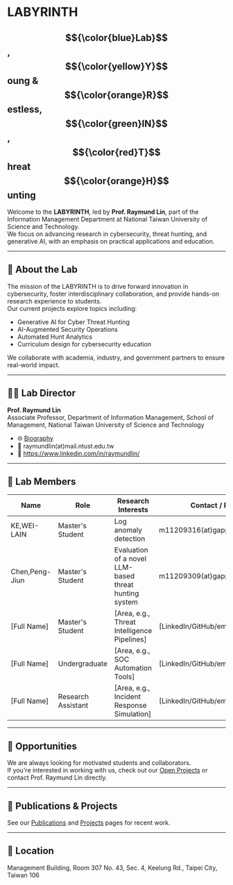 # LABYRINTH

## $${\color{blue}Lab}$$, $${\color{yellow}Y}$$ oung &amp; $${\color{orange}R}$$ estless, $${\color{green}IN}$$, $${\color{red}T}$$ hreat $${\color{orange}H}$$ unting

Welcome to the **LABYRINTH**, led by **Prof. Raymund Lin**, part of the Information Management Department at National Taiwan University of Science and Technology.  
We focus on advancing research in cybersecurity, threat hunting, and generative AI, with an emphasis on practical applications and education.

---

## 🔬 About the Lab

The mission of the LABYRINTH is to drive forward innovation in cybersecurity, foster interdisciplinary collaboration, and provide hands-on research experience to students.  
Our current projects explore topics including:

- Generative AI for Cyber Threat Hunting  
- AI-Augmented Security Operations  
- Automated Hunt Analytics  
- Curriculum design for cybersecurity education

We collaborate with academia, industry, and government partners to ensure real-world impact.

---

## 👨‍🏫 Lab Director

**Prof. Raymund Lin**  
Associate Professor, Department of Information Management, School of Management, National Taiwan University of Science and Technology
- 🌐 [Biography](bio/raymundlin)
- 📧 raymundlin(at)mail.ntust.edu.tw
- 🧠 https://www.linkedin.com/in/raymundlin/

---

## 👥 Lab Members

| Name               | Role               | Research Interests                          | Contact / Profile              |
|--------------------|--------------------|---------------------------------------------|--------------------------------|
| KE,WEI-LAIN        | Master's Student    | Log anomaly detection | m11209316(at)gapps.ntust.edut.tw       |
| Chen,Peng-Jiun     | Master's Student    | Evaluation of a novel LLM-based threat hunting system  | m11209309(at)gapps.ntust.edut.tw|
| [Full Name]        | Master's Student    | [Area, e.g., Threat Intelligence Pipelines] | [LinkedIn/GitHub/email]       |
| [Full Name]        | Undergraduate       | [Area, e.g., SOC Automation Tools]          | [LinkedIn/GitHub/email]       |
| [Full Name]        | Research Assistant  | [Area, e.g., Incident Response Simulation]  | [LinkedIn/GitHub/email]       |

---

## 📢 Opportunities

We are always looking for motivated students and collaborators.  
If you're interested in working with us, check out our [Open Projects](projects) or contact Prof. Raymund Lin directly.

---

## 📄 Publications & Projects

See our [Publications](publications) and [Projects](projects) pages for recent work.

---

## 📍 Location

Management Building, Room 307
No. 43, Sec. 4, Keelung Rd., Taipei City, Taiwan 106


